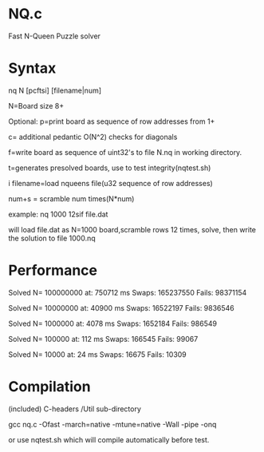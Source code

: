 # NQ.c

Fast N-Queen Puzzle solver

# Syntax

nq N [pcftsi] [filename|num]

N=Board size 8+

Optional:
p=print board as sequence of row addresses from 1+

c= additional pedantic O(N^2) checks for diagonals

f=write board as sequence of uint32's to file N.nq
in working directory.

t=generates presolved boards, use to test integrity(nqtest.sh)

i filename=load nqueens file(u32 sequence of row addresses)

num+s  = scramble num times(N*num)

example: nq 1000 12sif file.dat

will load file.dat as N=1000 board,scramble
rows 12 times, solve, then write
the solution to file 1000.nq

# Performance

Solved N= 100000000  at: 750712 ms Swaps: 165237550 Fails: 98371154 

Solved N= 10000000  at: 40900 ms Swaps: 16522197 Fails: 9836546 

Solved N= 1000000  at: 4078 ms Swaps: 1652184 Fails: 986549 

Solved N= 100000  at: 112 ms Swaps: 166545 Fails: 99067 

Solved N= 10000  at: 24 ms Swaps: 16675 Fails: 10309 

# Compilation

(included) C-headers /Util sub-directory

gcc nq.c -Ofast -march=native -mtune=native -Wall -pipe -onq

or use nqtest.sh which will compile automatically before test.
